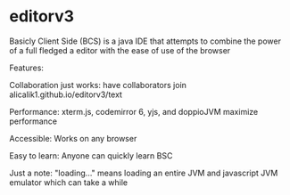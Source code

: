 # editorv3

Basicly Client Side (BCS) is a java IDE that attempts to combine the
power of a full fledged a editor with the ease of use of the browser

Features:

Collaboration just works:
have collaborators join
alicalik1.github.io/editorv3/text  

Performance:
xterm.js, codemirror 6, yjs, and
doppioJVM maximize performance

Accessible:
Works on any browser

Easy to learn:
Anyone can quickly learn BSC

Just a note: "loading..." means loading an entire JVM
and javascript JVM emulator which can take a while
